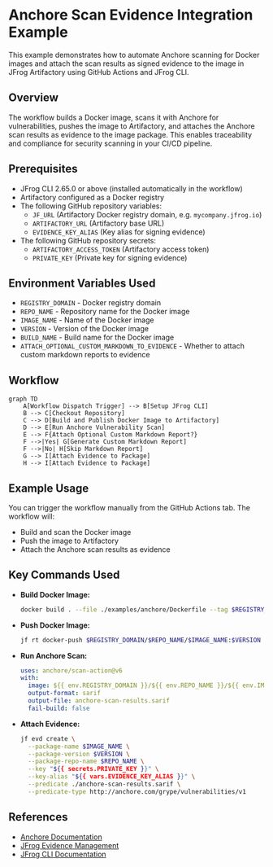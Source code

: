 # Anchore Scan Evidence Integration Example

This example demonstrates how to automate Anchore scanning for Docker images and attach the scan results as signed evidence to the image in JFrog Artifactory using GitHub Actions and JFrog CLI.

## Overview

The workflow builds a Docker image, scans it with Anchore for vulnerabilities, pushes the image to Artifactory, and attaches the Anchore scan results as evidence to the image package. This enables traceability and compliance for security scanning in your CI/CD pipeline.

## Prerequisites

- JFrog CLI 2.65.0 or above (installed automatically in the workflow)
- Artifactory configured as a Docker registry
- The following GitHub repository variables:
    - `JF_URL` (Artifactory Docker registry domain, e.g. `mycompany.jfrog.io`)
    - `ARTIFACTORY_URL` (Artifactory base URL)
    - `EVIDENCE_KEY_ALIAS` (Key alias for signing evidence)
- The following GitHub repository secrets:
    - `ARTIFACTORY_ACCESS_TOKEN` (Artifactory access token)
    - `PRIVATE_KEY` (Private key for signing evidence)

## Environment Variables Used

- `REGISTRY_DOMAIN` - Docker registry domain
- `REPO_NAME` - Repository name for the Docker image
- `IMAGE_NAME` - Name of the Docker image
- `VERSION` - Version of the Docker image
- `BUILD_NAME` - Build name for the Docker image
- `ATTACH_OPTIONAL_CUSTOM_MARKDOWN_TO_EVIDENCE` - Whether to attach custom markdown reports to evidence

## Workflow

```mermaid
graph TD
    A[Workflow Dispatch Trigger] --> B[Setup JFrog CLI]
    B --> C[Checkout Repository]
    C --> D[Build and Publish Docker Image to Artifactory]
    D --> E[Run Anchore Vulnerability Scan]
    E --> F{Attach Optional Custom Markdown Report?}
    F -->|Yes| G[Generate Custom Markdown Report]
    F -->|No| H[Skip Markdown Report]
    G --> I[Attach Evidence to Package]
    H --> I[Attach Evidence to Package]
```

## Example Usage

You can trigger the workflow manually from the GitHub Actions tab. The workflow will:

- Build and scan the Docker image
- Push the image to Artifactory
- Attach the Anchore scan results as evidence

## Key Commands Used

- **Build Docker Image:**
  ```bash
  docker build . --file ./examples/anchore/Dockerfile --tag $REGISTRY_DOMAIN/$REPO_NAME/$IMAGE_NAME:$VERSION
  ```
- **Push Docker Image:**
  ```bash
  jf rt docker-push $REGISTRY_DOMAIN/$REPO_NAME/$IMAGE_NAME:$VERSION $REPO_NAME
  ```
- **Run Anchore Scan:**
  ```yaml
  uses: anchore/scan-action@v6
  with:
    image: ${{ env.REGISTRY_DOMAIN }}/${{ env.REPO_NAME }}/${{ env.IMAGE_NAME }}:${{ env.VERSION }}
    output-format: sarif
    output-file: anchore-scan-results.sarif
    fail-build: false
  ```
- **Attach Evidence:**
  ```bash
  jf evd create \
    --package-name $IMAGE_NAME \
    --package-version $VERSION \
    --package-repo-name $REPO_NAME \
    --key "${{ secrets.PRIVATE_KEY }}" \
    --key-alias "${{ vars.EVIDENCE_KEY_ALIAS }}" \
    --predicate ./anchore-scan-results.sarif \
    --predicate-type http://anchore.com/grype/vulnerabilities/v1
  ```

## References

- [Anchore Documentation](https://anchore.com/)
- [JFrog Evidence Management](https://jfrog.com/help/r/jfrog-artifactory-documentation/evidence-management)
- [JFrog CLI Documentation](https://jfrog.com/getcli/)
